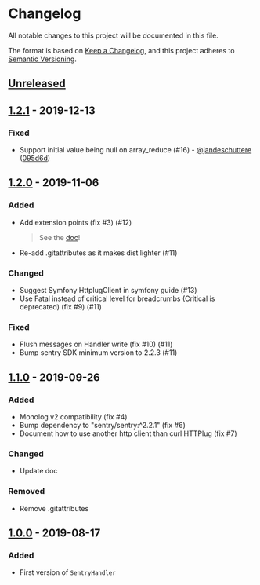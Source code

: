 # Changelog
All notable changes to this project will be documented in this file.

The format is based on [Keep a Changelog](https://keepachangelog.com/en/1.0.0/),
and this project adheres to [Semantic Versioning](https://semver.org/spec/v2.0.0.html).

## [Unreleased](https://github.com/B-Galati/monolog-sentry-handler/compare/1.2.1...master)

## [1.2.1](https://github.com/B-Galati/monolog-sentry-handler/compare/1.2.0...1.2.1) - 2019-12-13

### Fixed
- Support initial value being null on array_reduce (#16) - [@jandeschuttere](https://github.com/jandeschuttere) ([095d6d](https://github.com/B-Galati/monolog-sentry-handler/commit/095d6d57e7feaeeb30498f8c4a7fec963b4fde84))

## [1.2.0](https://github.com/B-Galati/monolog-sentry-handler/compare/1.1.0...1.2.0) - 2019-11-06
### Added
- Add extension points (fix #3) (#12)
  >See the [doc](doc/extension-points.md)!
- Re-add .gitattributes as it makes dist lighter (#11)

### Changed
- Suggest Symfony HttplugClient in symfony guide (#13)
- Use Fatal instead of critical level for breadcrumbs (Critical is deprecated) (fix #9) (#11)

### Fixed
- Flush messages on Handler write (fix #10) (#11)
- Bump sentry SDK minimum version to 2.2.3 (#11)

## [1.1.0](https://github.com/B-Galati/monolog-sentry-handler/compare/1.0.0...1.1.0) - 2019-09-26
### Added
- Monolog v2 compatibility (fix #4)
- Bump dependency to "sentry/sentry:^2.2.1" (fix #6)
- Document how to use another http client than curl HTTPlug (fix #7)

### Changed
- Update doc

### Removed
- Remove .gitattributes

## [1.0.0](https://github.com/B-Galati/monolog-sentry-handler/compare/acf546c...1.0.0) - 2019-08-17
### Added
- First version of `SentryHandler`
